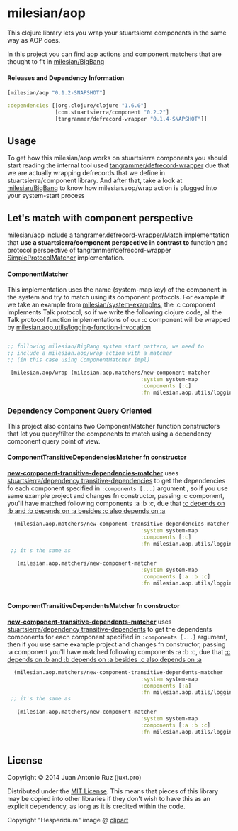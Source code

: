 # milesian/aop

This clojure library lets you wrap your stuartsierra components in the same way as AOP does.

In this project you can find aop actions and component matchers that are thought to fit in 
[milesian/BigBang](https://github.com/milesian/BigBang)

#### Releases and Dependency Information


```clojure
[milesian/aop "0.1.2-SNAPSHOT"]
```

```clojure
:dependencies [[org.clojure/clojure "1.6.0"]
               [com.stuartsierra/component "0.2.2"]
               [tangrammer/defrecord-wrapper "0.1.4-SNAPSHOT"]]
```

## Usage
To get how this milesian/aop works on stuartsierra components you should start reading the internal tool used [tangrammer/defrecord-wrapper](https://github.com/tangrammer/defrecord-wrapper) due that we are actually wrapping  defrecords that we define in stuartsierra/component library. And after that,  take a look at [milesian/BigBang](https://github.com/milesian/BigBang) to know how milesian.aop/wrap action is plugged into your system-start process


## Let's match with component perspective 

milesian/aop include a [tangramer.defrecord-wrapper/Match](https://github.com/tangrammer/defrecord-wrapper/blob/master/src/defrecord_wrapper/aop.clj#L4-L5) implementation that **use a stuartsierra/component perspective in contrast to** function and protocol perspective of tangrammer/defrecord-wrapper [SimpleProtocolMatcher](https://github.com/tangrammer/defrecord-wrapper/blob/master/src/defrecord_wrapper/aop.clj#L15) implementation.

####  ComponentMatcher 
This implementation  uses the name (system-map key) of the component in the system and try to match using its component protocols.
For example if we take an example from [milesian/system-examples](https://github.com/milesian/system-examples/blob/master/src/milesian/system_examples.clj), the :c component implements Talk protocol, so if we write the following clojure code, all the Talk protocol function implementations of our :c component will be wrapped by [milesian.aop.utils/logging-function-invocation](https://github.com/milesian/aop/blob/master/src/milesian/aop/utils.clj#L20) 

```clojure

;; following milesian/BigBang system start pattern, we need to 
;; include a milesian.aop/wrap action with a matcher 
;; (in this case using ComponentMatcher impl)

 [milesian.aop/wrap (milesian.aop.matchers/new-component-matcher 
                                          :system system-map 
                                          :components [:c] 
                                          :fn milesian.aop.utils/logging-function-invocation)]                                          
```

###  Dependency Component Query Oriented 
This project also contains two ComponentMatcher function constructors that let you query/filter the components to match using a dependency component query point of view. 


#### ComponentTransitiveDependenciesMatcher fn constructor
**[new-component-transitive-dependencies-matcher](https://github.com/milesian/aop/blob/master/src/milesian/aop/matchers.clj#L33)** uses [stuartsierra/dependency transitive-dependencies](https://github.com/stuartsierra/dependency/blob/master/src/com/stuartsierra/dependency.clj#L19)  to get the dependencies fo each component specified in ```:components [...]``` argument , so if you use same example project and changes fn constructor, passing :c component, you'll have matched following components :a :b :c, due that [:c depends on :b and :b depends on :a besides :c also depends on :a](https://github.com/milesian/system-examples/blob/master/src/milesian/system_examples.clj#L45-L50)

```clojure
  (milesian.aop.matchers/new-component-transitive-dependencies-matcher 
                                          :system system-map 
                                          :components [:c] 
                                          :fn milesian.aop.utils/logging-function-invocation)
 ;; it's the same as                                           
 
   (milesian.aop.matchers/new-component-matcher 
                                          :system system-map 
                                          :components [:a :b :c] 
                                          :fn milesian.aop.utils/logging-function-invocation)
 
```

 
#### ComponentTransitiveDependentsMatcher fn constructor
**[new-component-transitive-dependents-matcher](https://github.com/milesian/aop/blob/master/src/milesian/aop/matchers.clj#L40)** uses [stuartsierra/dependency transitive-dependents](https://github.com/stuartsierra/dependency/blob/master/src/com/stuartsierra/dependency.clj#L22) to get the dependents components for each component specified in ```:components [...]``` argument, then if you use same example project and changes fn constructor, passing :a component you'll have matched following components :a :b :c, due that [:c depends on :b and :b depends on :a besides :c also depends on :a](https://github.com/milesian/system-examples/blob/master/src/milesian/system_examples.clj#L45-L50)
```clojure
  (milesian.aop.matchers/new-component-transitive-dependents-matcher 
                                          :system system-map 
                                          :components [:a] 
                                          :fn milesian.aop.utils/logging-function-invocation)
 ;; it's the same as                                           
 
   (milesian.aop.matchers/new-component-matcher 
                                          :system system-map 
                                          :components [:a :b :c] 
                                          :fn milesian.aop.utils/logging-function-invocation)
 
```


## License

Copyright © 2014 Juan Antonio Ruz (juxt.pro)

Distributed under the [MIT License](http://opensource.org/licenses/MIT). This means that pieces of this library may be copied into other libraries if they don't wish to have this as an explicit dependency, as long as it is credited within the code.

Copyright "Hesperidium" image @ [clipart](http://etc.usf.edu/clipart/)

